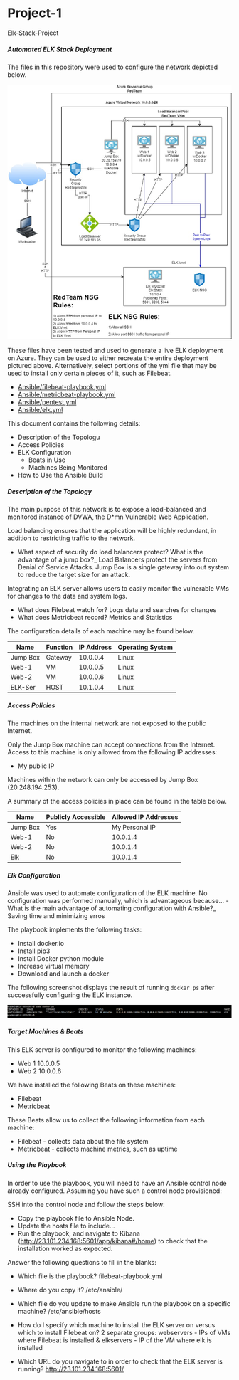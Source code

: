 # Project-1
Elk-Stack-Project
##### Automated ELK Stack Deployment #####

The files in this repository were used to configure the network depicted below.

![alt text](Diagrams/System%20Diagram.jpg "Network Diagrams")

These files have been tested and used to generate a live ELK deployment on Azure. They can be used to either recreate the entire deployment pictured above. Alternatively, select portions of the yml file that may be used to install only certain pieces of it, such as Filebeat.

- [Ansible/filebeat-playbook.yml](Ansible/filebeat-playbook.yml)
- [Ansible/metricbeat-playbook.yml](Ansible/metricbeat-playbook.yml)
- [Ansible/pentest.yml](Ansible/pentest.yml)
- [Ansible/elk.yml](Ansible/elk.yml)

This document contains the following details:
- Description of the Topologu
- Access Policies
- ELK Configuration
  - Beats in Use
  - Machines Being Monitored
- How to Use the Ansible Build


##### Description of the Topology #####

The main purpose of this network is to expose a load-balanced and monitored instance of DVWA, the D*mn Vulnerable Web Application.

Load balancing ensures that the application will be highly redundant, in addition to restricting traffic to the network.
- What aspect of security do load balancers protect? What is the advantage of a jump box?_
	Load Balancers protect the servers from Denial of Service Attacks. Jump Box is a single gateway into out system to reduce the target size for an attack.

Integrating an ELK server allows users to easily monitor the vulnerable VMs for changes to the data and system logs.
- What does Filebeat watch for? Logs data and searches for changes
- What does Metricbeat record? Metrics and Statistics

The configuration details of each machine may be found below.

| Name     | Function | IP Address | Operating System |
|----------|----------|------------|------------------|
| Jump Box | Gateway  | 10.0.0.4   | Linux            |
| Web-1    | VM       | 10.0.0.5   | Linux            |
| Web-2    | VM       | 10.0.0.6   | Linux            |
| ELK-Ser  | HOST     | 10.1.0.4   | Linux            |

##### Access Policies ######

The machines on the internal network are not exposed to the public Internet. 

Only the Jump Box machine can accept connections from the Internet. Access to this machine is only allowed from the following IP addresses:
- My public IP
 
Machines within the network can only be accessed by Jump Box (20.248.194.253).


A summary of the access policies in place can be found in the table below.

| Name     | Publicly Accessible | Allowed IP Addresses |
|----------|---------------------|----------------------|
| Jump Box | Yes                 | My Personal IP       |
| Web-1    | No                  | 10.0.1.4             |
| Web-2    | No                  | 10.0.1.4             |
| Elk      | No                  | 10.0.1.4             |

##### Elk Configuration #####

Ansible was used to automate configuration of the ELK machine. No configuration was performed manually, which is advantageous because...
-What is the main advantage of automating configuration with Ansible?_
Saving time and minimizing erros

The playbook implements the following tasks:
- Install docker.io
- Install pip3
- Install Docker python module
- Increase virtual memory
- Download and launch a docker

The following screenshot displays the result of running `docker ps` after successfully configuring the ELK instance.

![alt text](https://github.com/JoeDaher71/Project-1/blob/main/Images/docker%20ps.PNG "Docker PS")

##### Target Machines & Beats #####
This ELK server is configured to monitor the following machines:
- Web 1 10.0.0.5
- Web 2 10.0.0.6

We have installed the following Beats on these machines:
- Filebeat
- Metricbeat

These Beats allow us to collect the following information from each machine:
- Filebeat - collects data about the file system
- Metricbeat - collects machine metrics, such as uptime

##### Using the Playbook #####
In order to use the playbook, you will need to have an Ansible control node already configured. Assuming you have such a control node provisioned: 

SSH into the control node and follow the steps below:
- Copy the playbook file to Ansible Node.
- Update the hosts file to include...
- Run the playbook, and navigate to Kibana (http://23.101.234.168:5601/app/kibana#/home) to check that the installation worked as expected.

Answer the following questions to fill in the blanks:
- Which file is the playbook? filebeat-playbook.yml
	
- Where do you copy it? /etc/ansible/

- Which file do you update to make Ansible run the playbook on a specific machine? /etc/ansible/hosts 

- How do I specify which machine to install the ELK server on versus which to install Filebeat on? 2 separate groups: webservers - IPs of VMs where Filebeat is installed & elkservers - IP of the VM where elk is installed

- Which URL do you navigate to in order to check that the ELK server is running?
	http://23.101.234.168:5601/
